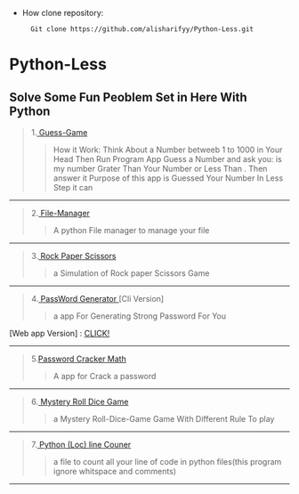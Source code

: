 - How clone repository:

        Git clone https://github.com/alisharifyy/Python-Less.git


# Python-Less
## Solve Some Fun Peoblem Set in Here With Python


> 1.<a href="./Guess-game"> Guess-Game </a> 
  >> How it Work: Think About a Number betweeb 1 to 1000  in Your Head Then Run Program
  >> App Guess a Number and ask you: is my number Grater Than Your Number or Less Than .
  >> Then answer it
  >> Purpose of this app is Guessed Your Number In Less Step it can
___
> 2.<a href="./File_Manager"> File-Manager </a> 
  >> A python File manager to manage your file
  
___
> 3.<a href="./Rock-paper-Scissors"> Rock Paper Scissors </a>
  >> a Simulation of Rock paper Scissors Game

___

> 4.<a href="PassWord-Generator" > PassWord Generator </a> [Cli Version]
  >> a app For Generating Strong Password For You
  
   [Web app Version] : <a href='https://github.com/alisharifyy/Flask-apps/tree/main/Web-PassWord-Gn'>CLICK!</a>
___

> 5.<a href='./Pass-cracker' >Password Cracker Math</a>
  >> A app for Crack a password 
___

> 6.<a href='./Roll-Dice-Game' > Mystery Roll Dice Game</a>
  >> a Mystery Roll-Dice-Game Game With Different Rule To play

___

> 7.<a href='https://github.com/alisharifyy/Python-Less/tree/main/Python-Line-Counter' > Python (Loc) line Couner </a>
  >> a file to count all your line of code in python files(this program ignore whitspace and comments)

___
